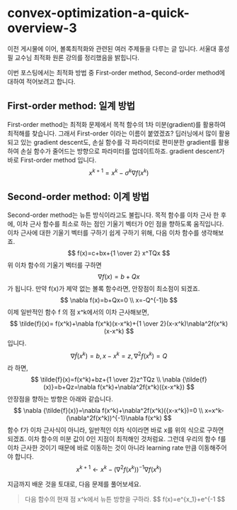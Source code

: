 # convex-optimization-a-quick-overview-3
이전 게시물에 이어, 볼록최적화와 관련된 여러 주제들을 다루는 글 입니다. 서울대 홍성필 교수님 최적화 원론 강의를 정리했음을 밝힙니다.

이번 포스팅에서는 최적화 방법 중 First-order method, Second-order method에 대하여 적어보려고 합니다.
## First-order method: 일계 방법
First-order method는 최적화 문제에서 목적 함수의 1차 미분(gradient)를 활용하여 최적해를 찾습니다. 그래서 First-order 이라는 이름이 붙였겠죠? 딥러닝에서 많이 활용되고 있는 gradient descent도, 손실 함수를 각 파라미터로 편미분한 gradient를 활용하여 손실 함수가 줄어드는 방향으로 파라미터를 업데이트하죠.  gradient descent가 바로 First-order method 입니다.
$$
x^{k+1}=x^{k}-\sigma^{k}{\nabla f(x^k)}
$$
## Second-order method: 이계 방법
Second-order method는 뉴튼 방식이라고도 불립니다. 목적 함수를 이차 근사 한 후에, 이차 근사 함수를 최소로 하는 점인 기울기 벡터가 0인 점을 향하도록 움직입니다.
이차 근사에 대한 기울기 벡터를 구하기 쉽게 구하기 위해, 다음 이차 함수를 생각해보죠.
$$
f(x)=c+bx+{1 \over 2} x^TQx
$$
위 이차 함수의 기울기 벡터를 구하면
$$
\nabla f(x)=b+Qx
$$
가 됩니다. 만약 f(x)가 제약 없는 볼록 함수라면, 안장점이 최소점이 되겠죠.
$$
\nabla f(x)=b+Qx=0 \\
x=-Q^{-1}b
$$
이제 일반적인 함수 f 의 점 x^k에서의 이차 근사해보면,
$$
\tilde{f}(x)= f(x^k)+\nabla f(x^k)(x-x^k)+{1 \over 2}(x-x^k)\nabla^2f(x^k)(x-x^k)
$$
입니다.
$$
\nabla {\tilde{f}(x^k)} = b, x-x^k=z, \nabla^2f(x^k)=Q
$$
라 하면,
$$
\tilde{f}(x)=f(x^k)+bz+{1 \over 2}z^TQz \\
\nabla {\tilde{f}(x)}=b+Qz=\nabla f(x^k)+\nabla^2f(x^k)({x-x^k})
$$
안장점을 향하는 방향은 아래와 같습니다.
$$
\nabla {\tilde{f}(x)}=\nabla f(x^k)+\nabla^2f(x^k)({x-x^k})=0 \\
x=x^k-(\nabla^2f(x^k))^{-1}\nabla f(x^k)
$$
함수 f가 이차 근사식이 아니라, 일반적인 이차 식이라면 바로 x를 위의 식으로 구하면 되겠죠. 이차 함수의 미분 값이 0인 지점이 최적해인 것처럼요. 
그런데 우리의 함수 f를 이차 근사한 것이기 때문에 바로 이동하는 것이 아니라 learning rate 만큼 이동해주어야 합니다.
$$
x^{k+1} \leftarrow x^k-(\nabla^2f(x^k))^{-1}\nabla f(x^k)
$$

지금까지 배운 것을 토대로, 다음 문제를 풀어보세요.
> 다음 함수의 현재 점 x^k에서 뉴튼 방향을 구하라.
$$
f(x)=e^{x_1}+e^{-1
$$
<!--stackedit_data:
eyJoaXN0b3J5IjpbNTA1NTY3NTYzLC0xNjU4NDA0NzYyLC02OD
gyNTEyOTYsOTcxMzkzMDE4LDMxMTI1OTgzMywyMDEzNjA2OTAz
LDk3Mzc2OTcwNl19
-->